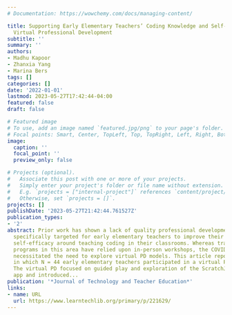 ```yaml
---
# Documentation: https://wowchemy.com/docs/managing-content/

title: Supporting Early Elementary Teachers’ Coding Knowledge and Self-Efficacy Through
  Virtual Professional Development
subtitle: ''
summary: ''
authors:
- Madhu Kapoor
- Zhanxia Yang
- Marina Bers
tags: []
categories: []
date: '2022-01-01'
lastmod: 2023-05-27T17:42:44-04:00
featured: false
draft: false

# Featured image
# To use, add an image named `featured.jpg/png` to your page's folder.
# Focal points: Smart, Center, TopLeft, Top, TopRight, Left, Right, BottomLeft, Bottom, BottomRight.
image:
  caption: ''
  focal_point: ''
  preview_only: false

# Projects (optional).
#   Associate this post with one or more of your projects.
#   Simply enter your project's folder or file name without extension.
#   E.g. `projects = ["internal-project"]` references `content/project/deep-learning/index.md`.
#   Otherwise, set `projects = []`.
projects: []
publishDate: '2023-05-27T21:42:44.761527Z'
publication_types:
- '2'
abstract: Prior work has shown a lack of quality professional development (PD) programs
  specifically targeted for early elementary teachers to improve their knowledge and
  self-efficacy around teaching coding in their classrooms. Whereas traditional PD
  programs in this area have relied upon in-person workshops, the COVID-19 pandemic
  necessitated the need to explore virtual PD models. This article reports a study
  in which N = 44 early elementary teachers participated in a virtual PD training.
  The virtual PD focused on guided play and exploration of the ScratchJr programming
  app and introduced...
publication: '*Journal of Technology and Teacher Education*'
links:
- name: URL
  url: https://www.learntechlib.org/primary/p/221629/
---
```

